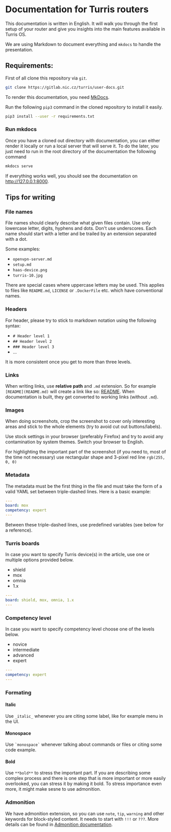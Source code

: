 # Documentation for Turris routers

This documentation is written in English. It will walk you through the first
setup of your router and give you insights into the main features available in
Turris OS.

We are using Markdown to document everything and `mkdocs` to handle the
presentation.


## Requirements:

First of all clone this repository via `git`.

```bash
git clone https://gitlab.nic.cz/turris/user-docs.git
```

To render this documentation, you need [MkDocs](https://www.mkdocs.org/).

Run the following `pip3` command in the cloned repository to install it easily.

```bash
pip3 install --user -r requirements.txt
```

### Run mkdocs

Once you have a cloned out directory with documentation, you can either render
it locally or run a local server that will serve it. To do the later, you just
need to run in the root directory of the documentation the following command

```bash
mkdocs serve
```

If everything works well, you should see the documentation on <http://127.0.0.1:8000>.

## Tips for writing

### File names

File names should clearly describe what given files contain. Use only
lowercase letter, digits, hyphens and dots. Don't use underscores.
Each name should start with a letter and be trailed by an extension
separated with a dot.

Some examples:

- `openvpn-server.md`
- `setup.md`
- `haas-device.png`
- `turris-10.jpg`

There are special cases where uppercase letters may be used. This applies
to files like `README.md`, `LICENSE` or `.DockerFile` etc. which have
conventional names.

### Headers

For header, please try to stick to markdown notation using the following syntax:

* ``# Header level 1``
* ``## Header level 2``
* ``### Header level 3``
* ...

It is more consistent once you get to more than three levels.

### Links

When writing links, use **relative path** and `.md` extension. So for example
`[README](README.md)` will create a link like so: [README](README.md). When
documentation is built, they get converted to working links (without `.md`).

### Images

When doing screenshots, crop the screenshot to cover only interesting areas and
stick to the whole elements (try to avoid cut out buttons/labels).

Use stock settings in your browser (preferably Firefox) and try to avoid any
contamination by system themes. Switch your browser to English.

For highlighting the important part of the screenshot (if you need to, most of
the time not necessary) use rectangular shape and 3-pixel red line `rgb(255, 0, 0)`
### Metadata

The metadata must be the first thing in the file and must take the form of a
valid YAML set between triple-dashed lines. Here is a basic example:
```yaml
---
board: mox
competency: expert
---
```
Between these triple-dashed lines, use predefined variables (see below for a
reference).

### Turris boards

In case you want to specify Turris device(s) in the article, use one or multiple
options provided below.

-   shield
-   mox
-   omnia
-   1.x

```yaml
---
board: shield, mox, omnia, 1.x
---
```
### Competency level

In case you want to specify competency level choose one of the levels below.

-   novice
-   intermediate
-   advanced
-   expert

```yaml
---
competency: expert
---
```

### Formating

#### Italic

Use `_italic_` whenever you are citing some label, like for example menu
in the UI.

#### Monospace

Use  `` `monospace` `` whenever talking about commands or files or citing some
code example.

#### **Bold**

Use `**bold**` to stress the important part. If you are describing some
complex process and there is one step that is more important or more easily
overlooked, you can stress it by making it bold. To stress importance even
more, it might make sesne to use admonition.

### Admonition

We have admonition extension, so you can use `note`, `tip`, `warning` and other
keywords for block-styled content. It needs to start with `!!!` or `???`.  More
details can be found in [Admonition
documentation](https://squidfunk.github.io/mkdocs-material/extensions/admonition/).

